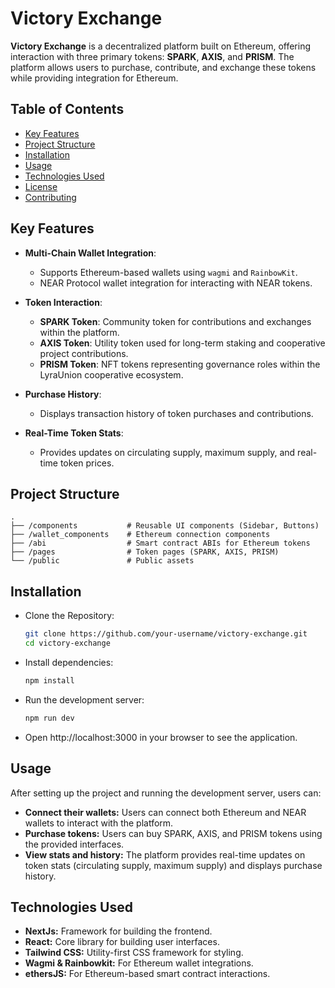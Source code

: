 # Victory Exchange

**Victory Exchange** is a decentralized platform built on Ethereum, offering interaction with three primary tokens: **SPARK**, **AXIS**, and **PRISM**. The platform allows users to purchase, contribute, and exchange these tokens while providing integration for Ethereum.

## Table of Contents

- [Key Features](#key-features)
- [Project Structure](#project-structure)
- [Installation](#installation)
- [Usage](#usage)
- [Technologies Used](#technologies-used)
- [License](#license)
- [Contributing](#contributing)

## Key Features

- **Multi-Chain Wallet Integration**:
  - Supports Ethereum-based wallets using `wagmi` and `RainbowKit`.
  - NEAR Protocol wallet integration for interacting with NEAR tokens.
  
- **Token Interaction**:
  - **SPARK Token**: Community token for contributions and exchanges within the platform.
  - **AXIS Token**: Utility token used for long-term staking and cooperative project contributions.
  - **PRISM Token**: NFT tokens representing governance roles within the LyraUnion cooperative ecosystem.

- **Purchase History**:
  - Displays transaction history of token purchases and contributions.
  
- **Real-Time Token Stats**:
  - Provides updates on circulating supply, maximum supply, and real-time token prices.

## Project Structure

```plaintext
.
├── /components           # Reusable UI components (Sidebar, Buttons)
├── /wallet_components    # Ethereum connection components
├── /abi                  # Smart contract ABIs for Ethereum tokens
├── /pages                # Token pages (SPARK, AXIS, PRISM)
└── /public               # Public assets
```

## Installation
- Clone the Repository:
  ```bash
  git clone https://github.com/your-username/victory-exchange.git
  cd victory-exchange
  ```
- Install dependencies:
  ```bash
  npm install
  ```
- Run the development server:
  ```bash
  npm run dev
  ```
- Open http://localhost:3000 in your browser to see the application.

## Usage
After setting up the project and running the development server, users can:
- **Connect their wallets:** Users can connect both Ethereum and NEAR wallets to interact with the platform.
- **Purchase tokens:** Users can buy SPARK, AXIS, and PRISM tokens using the provided interfaces.
- **View stats and history:** The platform provides real-time updates on token stats (circulating supply, maximum supply) and displays purchase history.

## Technologies Used
- **NextJs:** Framework for building the frontend.
- **React:** Core library for building user interfaces.
- **Tailwind CSS:** Utility-first CSS framework for styling.
- **Wagmi & Rainbowkit:** For Ethereum wallet integrations.
- **ethersJS:** For Ethereum-based smart contract interactions.
